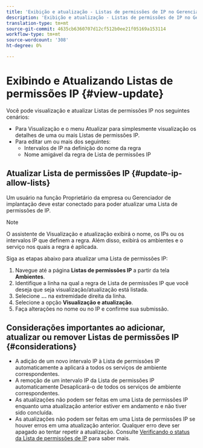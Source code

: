 ```yaml
---
title: 'Exibição e atualização - Listas de permissões de IP no Gerenciador de '
description: 'Exibição e atualização - Listas de permissões de IP no Gerenciador de '
translation-type: tm+mt
source-git-commit: 4635cb6360707d12cf512b0ee21f05169a153114
workflow-type: tm+mt
source-wordcount: '308'
ht-degree: 0%

---
```



# Exibindo e Atualizando Listas de permissões IP {#view-update}

Você pode visualização e atualizar Listas de permissões IP nos seguintes cenários:

* Para Visualização e o menu Atualizar para simplesmente visualização os detalhes de uma ou mais Listas de permissões IP.
* Para editar um ou mais dos seguintes:
   * Intervalos de IP na definição do nome da regra
   * Nome amigável da regra de Lista de permissões IP

## Atualizar Lista de permissões IP {#update-ip-allow-lists}


Um usuário na função Proprietário da empresa ou Gerenciador de implantação deve estar conectado para poder atualizar uma Lista de permissões de IP.

>[!NOTE]
>O assistente de Visualização e atualização exibirá o nome, os IPs ou os intervalos IP que definem a regra. Além disso, exibirá os ambientes e o serviço nos quais a regra é aplicada.

Siga as etapas abaixo para atualizar uma Lista de permissões IP:

1. Navegue até a página **Listas de permissões IP** a partir da tela **Ambientes**.
1. Identifique a linha na qual a regra de Lista de permissões IP que você deseja que seja visualização/atualização está listada.
1. Selecione **...** na extremidade direita da linha.
1. Selecione a opção **Visualização e atualização**.
1. Faça alterações no nome ou no IP e confirme sua submissão.

## Considerações importantes ao adicionar, atualizar ou remover Listas de permissões IP {#considerations}

* A adição de um novo intervalo IP à Lista de permissões IP automaticamente a aplicará a todos os serviços de ambiente correspondentes.
* A remoção de um intervalo IP da Lista de permissões IP automaticamente Desaplicará-o de todos os serviços de ambiente correspondentes.
* As atualizações não podem ser feitas em uma Lista de permissões IP enquanto uma atualização anterior estiver em andamento e não tiver sido concluída.
* As atualizações não podem ser feitas em uma Lista de permissões IP se houver erros em uma atualização anterior. Qualquer erro deve ser apagado ao tentar repetir a atualização.
Consulte [Verificando o status da Lista de permissões de IP](/help/implementing/cloud-manager/ip-allow-lists/check-ip-allow-list-status.md) para saber mais.